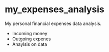 # my_expenses_analysis
My personal financial expenses data analysis.
* Incoming money
* Outgoing expenes
* Anaylsis on data

